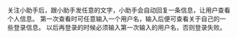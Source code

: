 关注小助手后，跟小助手发任意的文字，小助手会自动回复一条信息，让用户查看个人信息。
第一次查看时可任意输入一个用户名，输入后便可查看关于自己的一些登录信息。
以后再登录的时候必须输入第一次输入的用户名，否则登录失败。
